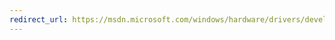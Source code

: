 ```yaml
---
redirect_url: https://msdn.microsoft.com/windows/hardware/drivers/develop/installing-the-enterprise-wdk
---
```

